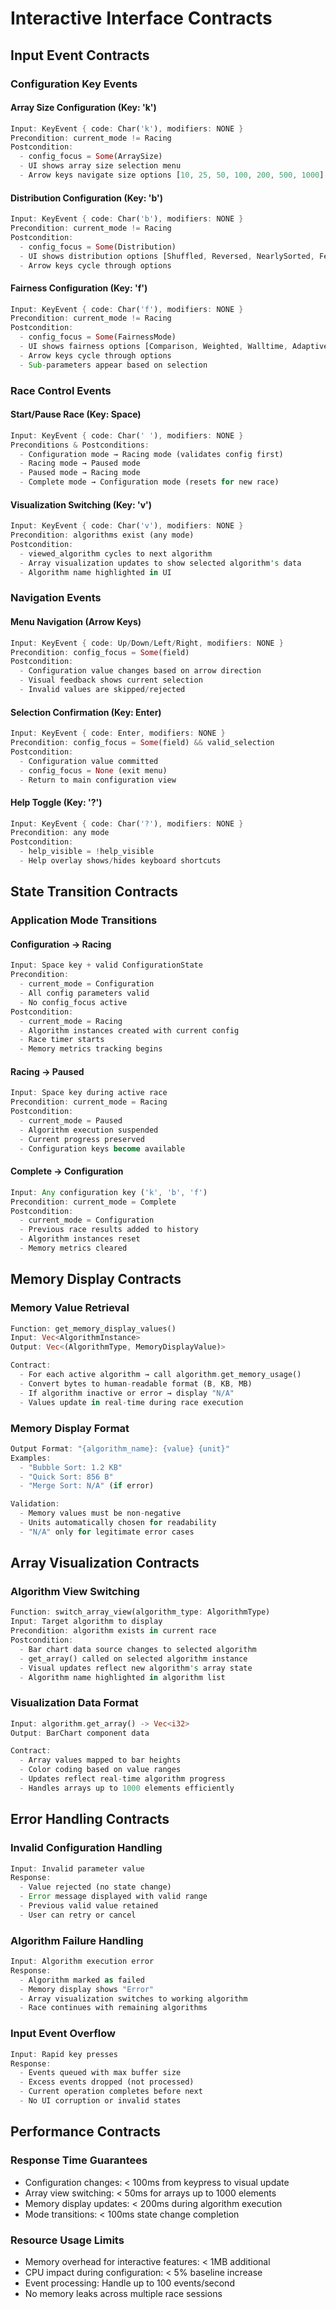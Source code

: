 # Interactive Interface Contracts

## Input Event Contracts

### Configuration Key Events

#### Array Size Configuration (Key: 'k')
```rust
Input: KeyEvent { code: Char('k'), modifiers: NONE }
Precondition: current_mode != Racing
Postcondition: 
  - config_focus = Some(ArraySize)
  - UI shows array size selection menu
  - Arrow keys navigate size options [10, 25, 50, 100, 200, 500, 1000]
```

#### Distribution Configuration (Key: 'b')  
```rust
Input: KeyEvent { code: Char('b'), modifiers: NONE }
Precondition: current_mode != Racing
Postcondition:
  - config_focus = Some(Distribution)  
  - UI shows distribution options [Shuffled, Reversed, NearlySorted, FewUnique]
  - Arrow keys cycle through options
```

#### Fairness Configuration (Key: 'f')
```rust
Input: KeyEvent { code: Char('f'), modifiers: NONE }
Precondition: current_mode != Racing
Postcondition:
  - config_focus = Some(FairnessMode)
  - UI shows fairness options [Comparison, Weighted, Walltime, Adaptive]  
  - Arrow keys cycle through options
  - Sub-parameters appear based on selection
```

### Race Control Events

#### Start/Pause Race (Key: Space)
```rust
Input: KeyEvent { code: Char(' '), modifiers: NONE }
Preconditions & Postconditions:
  - Configuration mode → Racing mode (validates config first)
  - Racing mode → Paused mode  
  - Paused mode → Racing mode
  - Complete mode → Configuration mode (resets for new race)
```

#### Visualization Switching (Key: 'v')
```rust
Input: KeyEvent { code: Char('v'), modifiers: NONE }
Precondition: algorithms exist (any mode)
Postcondition:
  - viewed_algorithm cycles to next algorithm
  - Array visualization updates to show selected algorithm's data
  - Algorithm name highlighted in UI
```

### Navigation Events

#### Menu Navigation (Arrow Keys)
```rust
Input: KeyEvent { code: Up/Down/Left/Right, modifiers: NONE }
Precondition: config_focus = Some(field)
Postcondition:
  - Configuration value changes based on arrow direction
  - Visual feedback shows current selection
  - Invalid values are skipped/rejected
```

#### Selection Confirmation (Key: Enter)
```rust  
Input: KeyEvent { code: Enter, modifiers: NONE }
Precondition: config_focus = Some(field) && valid_selection
Postcondition:
  - Configuration value committed
  - config_focus = None (exit menu)
  - Return to main configuration view
```

#### Help Toggle (Key: '?')
```rust
Input: KeyEvent { code: Char('?'), modifiers: NONE }
Precondition: any mode
Postcondition:
  - help_visible = !help_visible
  - Help overlay shows/hides keyboard shortcuts
```

## State Transition Contracts

### Application Mode Transitions

#### Configuration → Racing
```rust
Input: Space key + valid ConfigurationState
Precondition:
  - current_mode = Configuration
  - All config parameters valid
  - No config_focus active
Postcondition:
  - current_mode = Racing
  - Algorithm instances created with current config
  - Race timer starts
  - Memory metrics tracking begins
```

#### Racing → Paused  
```rust
Input: Space key during active race
Precondition: current_mode = Racing
Postcondition:
  - current_mode = Paused
  - Algorithm execution suspended
  - Current progress preserved
  - Configuration keys become available
```

#### Complete → Configuration
```rust
Input: Any configuration key ('k', 'b', 'f')
Precondition: current_mode = Complete
Postcondition:
  - current_mode = Configuration
  - Previous race results added to history
  - Algorithm instances reset
  - Memory metrics cleared
```

## Memory Display Contracts

### Memory Value Retrieval
```rust
Function: get_memory_display_values()
Input: Vec<AlgorithmInstance>
Output: Vec<(AlgorithmType, MemoryDisplayValue)>

Contract:
  - For each active algorithm → call algorithm.get_memory_usage()
  - Convert bytes to human-readable format (B, KB, MB)
  - If algorithm inactive or error → display "N/A"
  - Values update in real-time during race execution
```

### Memory Display Format
```rust
Output Format: "{algorithm_name}: {value} {unit}"
Examples:
  - "Bubble Sort: 1.2 KB"
  - "Quick Sort: 856 B" 
  - "Merge Sort: N/A" (if error)

Validation:
  - Memory values must be non-negative
  - Units automatically chosen for readability
  - "N/A" only for legitimate error cases
```

## Array Visualization Contracts

### Algorithm View Switching
```rust
Function: switch_array_view(algorithm_type: AlgorithmType)
Input: Target algorithm to display
Precondition: algorithm exists in current race
Postcondition:
  - Bar chart data source changes to selected algorithm
  - get_array() called on selected algorithm instance
  - Visual updates reflect new algorithm's array state
  - Algorithm name highlighted in algorithm list
```

### Visualization Data Format
```rust
Input: algorithm.get_array() -> Vec<i32>
Output: BarChart component data

Contract:
  - Array values mapped to bar heights
  - Color coding based on value ranges
  - Updates reflect real-time algorithm progress
  - Handles arrays up to 1000 elements efficiently
```

## Error Handling Contracts

### Invalid Configuration Handling
```rust
Input: Invalid parameter value
Response:
  - Value rejected (no state change)
  - Error message displayed with valid range
  - Previous valid value retained
  - User can retry or cancel
```

### Algorithm Failure Handling  
```rust
Input: Algorithm execution error
Response:
  - Algorithm marked as failed
  - Memory display shows "Error" 
  - Array visualization switches to working algorithm
  - Race continues with remaining algorithms
```

### Input Event Overflow
```rust
Input: Rapid key presses
Response:  
  - Events queued with max buffer size
  - Excess events dropped (not processed)
  - Current operation completes before next
  - No UI corruption or invalid states
```

## Performance Contracts

### Response Time Guarantees
- Configuration changes: < 100ms from keypress to visual update
- Array view switching: < 50ms for arrays up to 1000 elements  
- Memory display updates: < 200ms during algorithm execution
- Mode transitions: < 100ms state change completion

### Resource Usage Limits
- Memory overhead for interactive features: < 1MB additional
- CPU impact during configuration: < 5% baseline increase
- Event processing: Handle up to 100 events/second
- No memory leaks across multiple race sessions